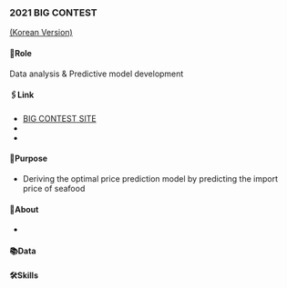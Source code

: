 ### 2021 BIG CONTEST
[(Korean Version)](https://www.notion.so/2021-8c349da285a34ac2aeaf9823f76c0857) 
#### 🔑Role
Data analysis & Predictive model development
#### 🖇Link
- [BIG CONTEST SITE](https://www.bigcontest.or.kr/)
- 
- 
#### 📌Purpose

- Deriving the optimal price prediction model by predicting the import price of seafood

#### 🔎About

- 
    
#### 📚Data



#### 🛠Skills

